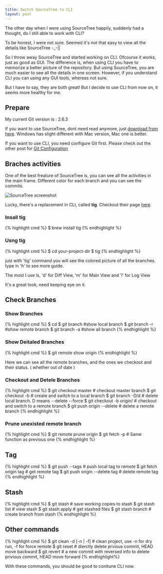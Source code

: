 ```yaml
---
title: Switch SourceTree to CLI
layout: post
---
```


The other day when I were using SourceTree happily, suddenly had a thought, do I still able to work with CLI?

To be honest, I were not sure. Seemed it's not that easy to view all the details like SourceTree -_-||  

So I throw away SourceTree and started working on CLI. Ofcourse it works, just as good as GUI. The difference is, when using CLI you have to memorize a better picture of the repository. But using SourceTree, you are much easier to see all the details in one screen. However, if you understand CLI you can using any GUI tools, whereas not sure.

But I have to say, they are both great! But I decide to use CLI from now on, it seems more healthy for me.

## Prepare

My current Git version is : 2.6.3

If you want to use SourceTree, dont need read anymore, just [download from here](https://www.sourcetreeapp.com/). Windows has slight different with Mac version, Mac one is better.

If you want to use CLI, you need configure Git first. Please check out the other post for [Git Configuration](http://villim.github.io/my-git-configuration/)

## Braches activities
One of the best freature of SourceTree is, you can see all the activities in the main frame. Different color for each branch and you can see the commits.

![SourceTree screenshot](https://www.sourcetreeapp.com/images/sourcetree-hero-mac-log.png)

Lucky, there's a replacement in CLI, called **tig**. Checkout their page [here](https://github.com/jonas/tig).

### Insall tig
{% highlight cmd %}
$ brew install tig
{% endhighlight %}

### Usng tig
{% highlight cmd %}
$ cd your-project-dir
$ tig
{% endhighlight %}

just with 'tig' command you will see the colored picture of all the branches. type in 'h' to see more guide. 

The most I use is, 'd' for Diff View, 'm' for Main View and 'l' for Log View

It's a great took, need keeping eye on it.

## Check Branches 

### Show Branches
{% highlight cmd %}
$ cd <your-project-dir>
$ git branch 				#show local branch
$ git branch -r 			#show remote branch
$ git branch -a 			#show all branch
{% endhighlight %}

### Show Deitaled Branches
{% highlight cmd %}
$ git remote show origin
{% endhighlight %}

Here we can see all the remote branches, and the ones we checkout and their status. ( whether out of date )

### Checkout and Detele Branches
{% highlight cmd %}
$ git checkout master   # checkout master branch
$ git checkout -b <branch-name>  # create and switch to a local branch
$ git branch -D/d <branch-name>  #  delete local branch. D means --delete --force
$ git checkout -b <remote-branch-name> origin/<remote-branch-name>  # checkout and switch to a remote branch
$ git push origin --delete <remote-branch-name>  # delete a remote branch
{% endhighlight %}

### Prune unexisted remote branch
{% highlight cmd %}
$ git remote prune origin
$ git fetch -p  # Same function as previous one
{% endhighlight %}

## Tag
{% highlight cmd %}
$ git push --tags   # push local tag to remote
$ git fetch origin tag <tagname> 		# get remote tag
$ git push origin --delete tag <tagname>   # delete remote tag
{% endhighlight %}

## Stash
{% highlight cmd %}
$ git stash  # save working copies to stash
$ git stash list  # view stash
$ git stash apply  # get stashed files
$ git stash branch <branch-name>  # create branch from stash
{% endhighlight %}

## Other commands
{% highlight cmd %}
$ git clean -d [-n | -f]   # clean project, use -n for dry run, -f for force remote
$ git reset  # dierctly delete prvious commit, HEAD move backward
$ git revert  # a new commit with reversed info to delete privious commit, HEAD move forward
{% endhighlight%}

With these commands, you should be good to conitune CLI now.